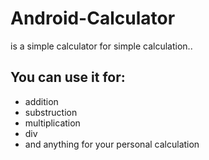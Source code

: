 # Android-Calculator
 is a simple calculator for simple calculation..
 ## You can use it for: 
 - addition
 - substruction
 - multiplication
 - div
 - and anything for your personal calculation
